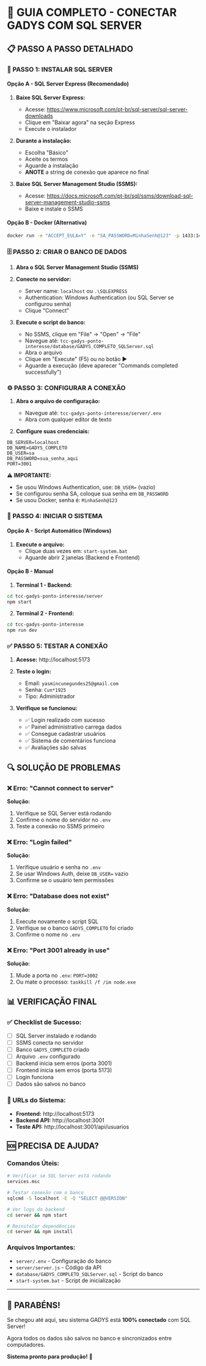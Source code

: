 # 🚀 GUIA COMPLETO - CONECTAR GADYS COM SQL SERVER

## 📋 PASSO A PASSO DETALHADO

### 🔧 PASSO 1: INSTALAR SQL SERVER

#### Opção A - SQL Server Express (Recomendado)
1. **Baixe SQL Server Express:**
   - Acesse: https://www.microsoft.com/pt-br/sql-server/sql-server-downloads
   - Clique em "Baixar agora" na seção Express
   - Execute o instalador

2. **Durante a instalação:**
   - Escolha "Básico"
   - Aceite os termos
   - Aguarde a instalação
   - **ANOTE** a string de conexão que aparece no final

3. **Baixe SQL Server Management Studio (SSMS):**
   - Acesse: https://docs.microsoft.com/pt-br/sql/ssms/download-sql-server-management-studio-ssms
   - Baixe e instale o SSMS

#### Opção B - Docker (Alternativa)
```bash
docker run -e "ACCEPT_EULA=Y" -e "SA_PASSWORD=MinhaSenh@123" -p 1433:1433 --name sqlserver -d mcr.microsoft.com/mssql/server:2019-latest
```

### 🗄️ PASSO 2: CRIAR O BANCO DE DADOS

1. **Abra o SQL Server Management Studio (SSMS)**

2. **Conecte no servidor:**
   - Server name: `localhost` ou `.\SQLEXPRESS`
   - Authentication: Windows Authentication (ou SQL Server se configurou senha)
   - Clique "Connect"

3. **Execute o script do banco:**
   - No SSMS, clique em "File" → "Open" → "File"
   - Navegue até: `tcc-gadys-ponto-interesse/database/GADYS_COMPLETO_SQLServer.sql`
   - Abra o arquivo
   - Clique em "Execute" (F5) ou no botão ▶️
   - Aguarde a execução (deve aparecer "Commands completed successfully")

### ⚙️ PASSO 3: CONFIGURAR A CONEXÃO

1. **Abra o arquivo de configuração:**
   - Navegue até: `tcc-gadys-ponto-interesse/server/.env`
   - Abra com qualquer editor de texto

2. **Configure suas credenciais:**
```env
DB_SERVER=localhost
DB_NAME=GADYS_COMPLETO
DB_USER=sa
DB_PASSWORD=sua_senha_aqui
PORT=3001
```

**⚠️ IMPORTANTE:** 
- Se usou Windows Authentication, use: `DB_USER=` (vazio)
- Se configurou senha SA, coloque sua senha em `DB_PASSWORD`
- Se usou Docker, senha é: `MinhaSenh@123`

### 🚀 PASSO 4: INICIAR O SISTEMA

#### Opção A - Script Automático (Windows)
1. **Execute o arquivo:**
   - Clique duas vezes em: `start-system.bat`
   - Aguarde abrir 2 janelas (Backend e Frontend)

#### Opção B - Manual
1. **Terminal 1 - Backend:**
```bash
cd tcc-gadys-ponto-interesse/server
npm start
```

2. **Terminal 2 - Frontend:**
```bash
cd tcc-gadys-ponto-interesse
npm run dev
```

### ✅ PASSO 5: TESTAR A CONEXÃO

1. **Acesse:** http://localhost:5173

2. **Teste o login:**
   - Email: `yasmincunegundes25@gmail.com`
   - Senha: `Cun*1925`
   - Tipo: Administrador

3. **Verifique se funcionou:**
   - ✅ Login realizado com sucesso
   - ✅ Painel administrativo carrega dados
   - ✅ Consegue cadastrar usuários
   - ✅ Sistema de comentários funciona
   - ✅ Avaliações são salvas

## 🔍 SOLUÇÃO DE PROBLEMAS

### ❌ Erro: "Cannot connect to server"
**Solução:**
1. Verifique se SQL Server está rodando
2. Confirme o nome do servidor no `.env`
3. Teste a conexão no SSMS primeiro

### ❌ Erro: "Login failed"
**Solução:**
1. Verifique usuário e senha no `.env`
2. Se usar Windows Auth, deixe `DB_USER=` vazio
3. Confirme se o usuário tem permissões

### ❌ Erro: "Database does not exist"
**Solução:**
1. Execute novamente o script SQL
2. Verifique se o banco `GADYS_COMPLETO` foi criado
3. Confirme o nome no `.env`

### ❌ Erro: "Port 3001 already in use"
**Solução:**
1. Mude a porta no `.env`: `PORT=3002`
2. Ou mate o processo: `taskkill /f /im node.exe`

## 📊 VERIFICAÇÃO FINAL

### ✅ Checklist de Sucesso:
- [ ] SQL Server instalado e rodando
- [ ] SSMS conecta no servidor
- [ ] Banco `GADYS_COMPLETO` criado
- [ ] Arquivo `.env` configurado
- [ ] Backend inicia sem erros (porta 3001)
- [ ] Frontend inicia sem erros (porta 5173)
- [ ] Login funciona
- [ ] Dados são salvos no banco

### 🎯 URLs do Sistema:
- **Frontend:** http://localhost:5173
- **Backend API:** http://localhost:3001
- **Teste API:** http://localhost:3001/api/usuarios

## 🆘 PRECISA DE AJUDA?

### Comandos Úteis:
```bash
# Verificar se SQL Server está rodando
services.msc

# Testar conexão com o banco
sqlcmd -S localhost -E -Q "SELECT @@VERSION"

# Ver logs do backend
cd server && npm start

# Reinstalar dependências
cd server && npm install
```

### Arquivos Importantes:
- `server/.env` - Configuração do banco
- `server/server.js` - Código da API
- `database/GADYS_COMPLETO_SQLServer.sql` - Script do banco
- `start-system.bat` - Script de inicialização

---

## 🎉 PARABÉNS!

Se chegou até aqui, seu sistema GADYS está **100% conectado** com SQL Server!

Agora todos os dados são salvos no banco e sincronizados entre computadores.

**Sistema pronto para produção!** 🚀